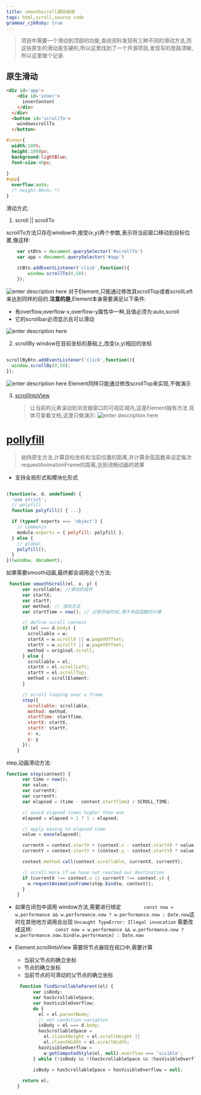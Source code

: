 ```yaml
---
title: smoothscroll源码阅读
tags: html,scroll,source code
grammar_cjkRuby: true
---
```


> 项目中需要一个滑动到顶部的功能,查阅资料发现有三种不同的滑动方法,而这些原生的滑动是生硬的,所以这里找到了一个开源项目,发现写的思路清晰,所以这里做个记录.


## 原生滑动

```html
<div id='app'> 
    <div id='inner'>
      innerContent
    </div>
  </div>
  <button id='scrollTo'>
    windowscrollTo
  </button>
```
```css
#inner{
  width:100%;
  height:1000px;
  background:lightBlue;
  font-size:40px;
  
}
#app{
  overflow:auto;
  /* height:90vh; */
}
```

滑动方式:
1. scroll || scrollTo

scrollTo方法只存在window中,接受(x,y)两个参数,表示将当前窗口移动到目标位置,像这样:

```javascript
	var stBtn = document.querySelector('#scrollTo')
	var app = document.querySelector('#app')
 
	stBtn.addEventListener('click',function(){
  		window.scrollTo(0,50); 
	});
```
![enter description here][1]
对于Element,只能通过修改其scrollTop或者scrollLeft来达到同样的目的.**注意的是**,Element本身需要满足以下条件:

  -  有overflow,overflow-x,overflow-y属性中一种,且值必须为:auto,scroll
  -  它的scrollbar必须显示且可以滑动
       
 ![enter description here][2]

2. scrollBy
    window在目前坐标的基础上,改变(x,y)相应的坐标
```javascript

scrollByBtn.addEventListener('click',function(){
  window.scrollBy(0,50);  
});

```
![enter description here][3]
Element同样只能通过修改scrollTop来实现,不做演示

3. [scrollIntoView](https://developer.mozilla.org/zh-CN/docs/Web/API/Element/scrollIntoView)
     > 让当前的元素滚动到浏览器窗口的可视区域内,这是Element独有方法
具体可查看文档,这里只做演示:
![enter description here][4]



# [pollyfill](https://github.com/iamdustan/smoothscroll)
> 劫持原生方法,计算目标坐标和当前位置的距离,并计算余弦函数来设定每次requestAnimationFrame的距离,达到流畅动画的效果

- 支持全局形式和模块化形式

```javascript

(function(w, d, undefined) {
  'use strict';
  // polyfill
  function polyfill() { ...}

  if (typeof exports === 'object') {
    // commonjs
    module.exports = { polyfill: polyfill };
  } else {
    // global
    polyfill();
  }
})(window, document);
```

如果需要smooth动画,最终都会调用这个方法:
```javascript
 function smoothScroll(el, x, y) {
      var scrollable; //滑动的组件
      var startX; 
      var startY;
      var method; // 滑动方法
      var startTime = now(); // 记录开始时间,用于余弦函数的计算

      // define scroll context
      if (el === d.body) {
        scrollable = w;
        startX = w.scrollX || w.pageXOffset;
        startY = w.scrollY || w.pageYOffset;
        method = original.scroll;
      } else {
        scrollable = el;
        startX = el.scrollLeft;
        startY = el.scrollTop;
        method = scrollElement;
      }

      // scroll looping over a frame
      step({
        scrollable: scrollable,
        method: method,
        startTime: startTime,
        startX: startX,
        startY: startY,
        x: x,
        y: y
      });
    }
```

step,动画滑动方法:

```javascript
function step(context) {
      var time = now();
      var value;
      var currentX;
      var currentY;
      var elapsed = (time - context.startTime) / SCROLL_TIME; 

      // avoid elapsed times higher than one
      elapsed = elapsed > 1 ? 1 : elapsed;

      // apply easing to elapsed time
      value = ease(elapsed);

      currentX = context.startX + (context.x - context.startX) * value;
      currentY = context.startY + (context.y - context.startY) * value;

      context.method.call(context.scrollable, currentX, currentY);

      // scroll more if we have not reached our destination
      if (currentX !== context.x || currentY !== context.y) {
        w.requestAnimationFrame(step.bind(w, context));
      }
    }
```

- 如果在闭包中调用 window方法,需要进行绑定
`        const now = w.performance && w.performance.now ? w.performance.now : Date.now`这时在其他地方调用会出现
`Uncaught TypeError: Illegal invocation`
需要改成这样:
`        const now = w.performance && w.performance.now ? w.performance.now.bind(w.performance) : Date.now`

-  Element.scrollIntoView 需要将节点展现在视口中,需要计算
	-    当前父节点的确立坐标
	-    节点的确立坐标 	
	-    当前节点的可滑动的父节点的确立坐标
	
```javascript
	 function findScrollableParent(el) {
          var isBody;
          var hasScrollableSpace;
      	  var hasVisibleOverflow;
	      do {
	        el = el.parentNode;
	        // set condition variables
	        isBody = el === d.body;
	        hasScrollableSpace =
	          el.clientHeight < el.scrollHeight ||
	          el.clientWidth < el.scrollWidth;
	        hasVisibleOverflow =
	          w.getComputedStyle(el, null).overflow === 'visible';
	      } while (!isBody && !(hasScrollableSpace && !hasVisibleOverflow));
	
          isBody = hasScrollableSpace = hasVisibleOverflow = null;

      return el;
    }

```


  [1]: ./images/scrollTo%280,50%29.gif "scrollTo(0,50)"
  [2]: ./images/scrollTop=50.gif "scrollTop=50"
  [3]: ./images/scrollBy%280,50%29.gif "scrollBy(0,50)"
  [4]: ./images/scrollIntoView%28%7Bblock: "endquot;, behavior: quot;smoothquot;}).gif quot;scrollIntoView({block: quot;endquot;, behavior: quot;smoothquot;})"
